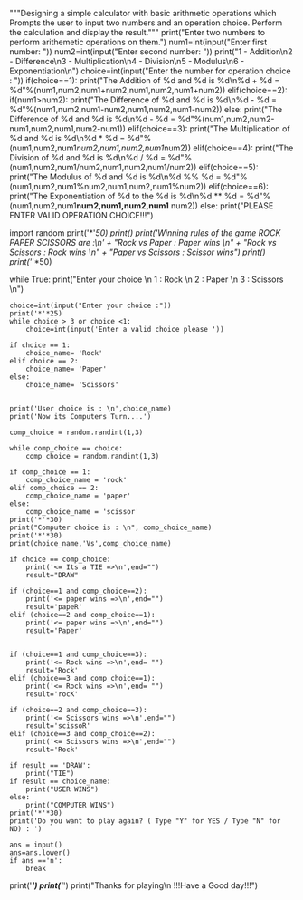 """Designing a simple calculator with basic arithmetic operations 
which Prompts the user to input two numbers and an operation choice.
Perform the calculation and display the result."""
print("Enter two numbers to perform arithemetic operations on them.")
num1=int(input("Enter first number: "))
num2=int(input("Enter second number: "))
print("1 - Addition\n2 - Difference\n3 - Multiplication\n4 - Division\n5 - Modulus\n6 - Exponentiation\n")
choice=int(input("Enter the number for operation choice : "))
if(choice==1):
      print("The Addition of %d and %d is %d\n%d + %d = %d"%(num1,num2,num1+num2,num1,num2,num1+num2))
elif(choice==2):
      if(num1>num2):
            print("The Difference of %d and %d is %d\n%d - %d = %d"%(num1,num2,num1-num2,num1,num2,num1-num2))
      else:
            print("The Difference of %d and %d is %d\n%d - %d = %d"%(num1,num2,num2-num1,num2,num1,num2-num1))
elif(choice==3):
      print("The Multiplication of %d and %d is %d\n%d * %d = %d"%(num1,num2,num1*num2,num1,num2,num1*num2))
elif(choice==4):
      print("The Division of %d and %d is %d\n%d / %d = %d"%(num1,num2,num1/num2,num1,num2,num1/num2))
elif(choice==5):
      print("The Modulus of %d and %d is %d\n%d %% %d = %d"%(num1,num2,num1%num2,num1,num2,num1%num2))
elif(choice==6):
      print("The Exponentiation of %d to the %d is %d\n%d ** %d = %d"%(num1,num2,num1**num2,num1,num2,num1**
      num2))
else:
      print("PLEASE ENTER VALID OPERATION CHOICE!!!")
      

import random
print('*'*50)
print()
print('Winning rules of the game ROCK PAPER SCISSORS are :\n'
	+ "Rock vs Paper : Paper wins \n"
	+ "Rock vs Scissors : Rock wins \n"
	+ "Paper vs Scissors : Scissor wins")
print()
print('*'*50)

while True:
	print("Enter your choice \n 1 : Rock \n 2 : Paper \n 3 : Scissors \n")
	
	choice=int(input("Enter your choice :"))
	print('*'*25)
	while choice > 3 or choice <1:
	    choice=int(input('Enter a valid choice please '))
		
	if choice == 1:
		choice_name= 'Rock'
	elif choice == 2:
		choice_name= 'Paper'
	else:
		choice_name= 'Scissors'
		
	
	print('User choice is : \n',choice_name)
	print('Now its Computers Turn....')

	comp_choice = random.randint(1,3)

	while comp_choice == choice:
		comp_choice = random.randint(1,3)
	
	if comp_choice == 1:
		comp_choice_name = 'rock'
	elif comp_choice == 2:
		comp_choice_name = 'paper'
	else:
		comp_choice_name = 'scissor'
	print('*'*30)
	print("Computer choice is : \n", comp_choice_name)
	print('*'*30)
	print(choice_name,'Vs',comp_choice_name)

	if choice == comp_choice:
		print('<= Its a TIE =>\n',end="")
		result="DRAW"
	
	if (choice==1 and comp_choice==2):
		print('<= paper wins =>\n',end="")
		result='papeR'
	elif (choice==2 and comp_choice==1):
		print('<= paper wins =>\n',end="")
		result='Paper'
		
	
	if (choice==1 and comp_choice==3):
		print('<= Rock wins =>\n',end= "")
		result='Rock'
	elif (choice==3 and comp_choice==1):
		print('<= Rock wins =>\n',end= "")
		result='rocK'
		
	if (choice==2 and comp_choice==3):
		print('<= Scissors wins =>\n',end="")
		result='scissoR'
	elif (choice==3 and comp_choice==2):
		print('<= Scissors wins =>\n',end="")
		result='Rock'

	if result == 'DRAW':
		print("TIE")
	if result == choice_name:
		print("USER WINS")
	else:
		print("COMPUTER WINS")
	print('*'*30)
	print('Do you want to play again? ( Type "Y" for YES / Type "N" for NO) : ')

	ans = input()
	ans=ans.lower()
	if ans =='n':
		break
print('*********************************************************************')
print('*********************************************************************')
print("Thanks for playing\n !!!Have a Good day!!!")
